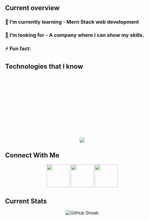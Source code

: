 ## Current overview
###  🌱 I’m currently learning - Mern Stack web development
### 👯 I’m looking for - A company where I can show my skills.
### ⚡ Fun fact: 

 ## Technologies that I know
 <p align="center" style="margin: 220px 0px 20px 0px;">
  <a href="https://skillicons.dev">
    <img src="https://skillicons.dev/icons?i=html,css,tailwind,js,react,c,java,python&perline=4" />
  </a>
</p>


## Connect With Me
 <p align="center" dir="auto"><a target="_blank" href="https://www.facebook.com/profile.php?id=100025797519925"><img height="75" src="https://w7.pngwing.com/pngs/788/714/png-transparent-logo-facebook-social-media-business-restaurant-menu-books-blue-text-trademark.png" style="max-width: 100%;"></a>
    <a href="https://www.linkedin.com/in/md-rezwanul-haque-3bb207264/" rel="nofollow"><img height="75" src="https://cdn1.iconfinder.com/data/icons/logotypes/32/circle-linkedin-512.png" style="max-width: 100%;"></a>
    <a href="https://www.behance.net/rezwanulhaque5" rel="nofollow"><img height="75" src="https://cdn.worldvectorlogo.com/logos/behance-1.svg" style="max-width: 100%;"> </a>
</p>


   
## Current Stats
<p align="center" dir="auto">
  <img sty src="https://github-readme-streak-stats.herokuapp.com?user=rezwan2230&theme=prussian" alt="GitHub Streak" />
</p>




